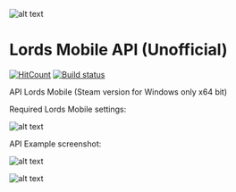 ![alt text](https://i.ibb.co/Y7vfHq0/image.png)

# Lords Mobile API (Unofficial)
[![HitCount](http://hits.dwyl.com/Nekiplay/https://githubcom/Nekiplay/LordsMobileAPI.svg)](http://hits.dwyl.com/Nekiplay/https://githubcom/Nekiplay/LordsMobileAPI)
[![Build status](https://ci.appveyor.com/api/projects/status/gnrlqsxr2xda5c5l?svg=true)](https://ci.appveyor.com/project/Nekiplay/lordsmobileapi)

API Lords Mobile (Steam version for Windows only x64 bit)

Required Lords Mobile settings:

![alt text](https://i.ibb.co/qY1HDYY/image.png)

API Example screenshot:

![alt text](https://i.ibb.co/tMqsFN2/image.png)

![alt text](https://i.ibb.co/BnCWYTM/image.png)
